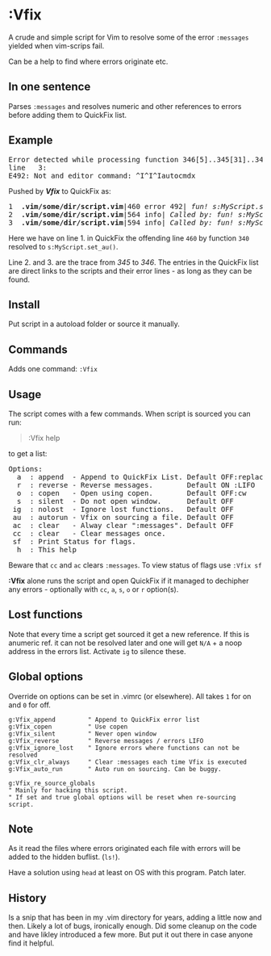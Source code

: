 # :Vfix

A crude and simple script for Vim to resolve some of the error `:messages` yielded when vim-scrips fail.

Can be a help to find where errors originate etc.

## In one sentence

Parses `:messages` and resolves numeric and other references to errors before adding them to QuickFix list.

## Example
<pre>
Error detected while processing function 346[5]..345[31]..340:
line   3:
E492: Not and editor command: ^I^I^Iautocmdx
</pre>
Pushed by ***Vfix*** to QuickFix as:
<pre>
1  <b>.vim/some/dir/script.vim</b>|460 error 492|<i> fun! s:MyScript.set_au(): Not an editor command:   autocmdx</i>
2  <b>.vim/some/dir/script.vim</b>|564 info|<i> Called by: fun! s:MyScript.go_active(a, b)</i>
3  <b>.vim/some/dir/script.vim</b>|594 info|<i> Called by: fun! s:MyScript.interpret_cmd(...)</i>
</pre>
Here we have on line 1. in QuickFix the offending line `460` by function `340` resolved to `s:MyScript.set_au()`.

Line 2. and 3. are the trace from *345* to *346*. The entries in the QuickFix list are direct links to the scripts and their error lines - as long as they can be found.

## Install

Put script in a autoload folder or source it manually.

## Commands

Adds one command: `:Vfix`

## Usage

The script comes with a few commands. When script is sourced you can run:

> :Vfix help

to get a list:

<pre>Options:
  a  : append  - Append to QuickFix List. Default OFF:replace
  r  : reverse - Reverse messages.        Default ON :LIFO
  o  : copen   - Open using copen.        Default OFF:cw
  s  : silent  - Do not open window.      Default OFF
 ig  : nolost  - Ignore lost functions.   Default OFF
 au  : autorun - Vfix on sourcing a file. Default OFF
 ac  : clear   - Alway clear ":messages". Default OFF
 cc  : clear   - Clear messages once.
 sf  : Print Status for flags.
  h  : This help
</pre>

Beware that `cc` and `ac` clears `:messages`. To view status of flags use `:Vfix sf`

**:Vfix** alone runs the script and open QuickFix if it managed to dechipher any errors - optionally with `cc`, `a`, `s`, `o` or `r` option(s).

## Lost functions

Note that every time a script get sourced it get a new reference. If this is anumeric ref. it can not be resolved later and one will get `N/A` + a noop address in the errors list. Activate `ig` to silence these.

## Global options

Override on options can be set in .vimrc (or elsewhere). All takes `1` for on and `0` for off.

	g:Vfix_append         " Append to QuickFix error list
	g:Vfix_copen          " Use copen
	g:Vfix_silent         " Never open window
	g:Vfix_reverse        " Reverse messages / errors LIFO
	g:Vfix_ignore_lost    " Ignore errors where functions can not be resolved
	g:Vfix_clr_always     " Clear :messages each time Vfix is executed
	g:Vfix_auto_run       " Auto run on sourcing. Can be buggy.

	g:Vfix_re_source_globals
	" Mainly for hacking this script.
	" If set and true global options will be reset when re-sourcing script.

## Note

As it read the files where errors originated each file with errors will be added to the hidden buflist. (`ls!`).

Have a solution using `head` at least on OS with this program. Patch later.

## History

Is a snip that has been in my .vim directory for years, adding a little now and then. Likely a lot of bugs, ironically enough. Did some cleanup on the code and have likley introduced a few more. But put it out there in case anyone find it helpful.
